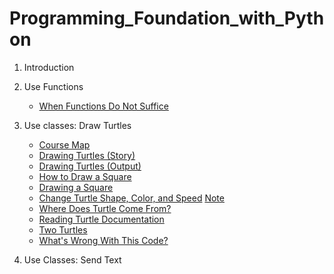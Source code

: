 # Programming_Foundation_with_Python

1. Introduction
1. Use Functions
	* [When Functions Do Not Suffice](https://www.youtube.com/watch?time_continue=15&v=T6_ncBkpJHg)
1. Use classes: Draw Turtles
	* [Course Map](https://www.youtube.com/watch?time_continue=19&v=GDLbBxd4cLc)
	* [Drawing Turtles (Story)](https://www.youtube.com/watch?time_continue=3&v=rPi80SwbEDI)
	* [Drawing Turtles (Output)](https://www.youtube.com/watch?time_continue=21&v=1cM05mJK4JQ)
	* [How to Draw a Square](https://www.youtube.com/watch?time_continue=21&v=ZPvQOJIovA8)
	* [Drawing a Square](https://www.youtube.com/watch?time_continue=16&v=yXvD0K443O0)
	* [Change Turtle Shape, Color, and Speed](https://www.youtube.com/watch?time_continue=19&v=0zuQ5GVNKew) [Note](https://docs.python.org/2/library/turtle.html#)
	* [Where Does Turtle Come From?](https://www.youtube.com/watch?time_continue=4&v=G_Mo57uoMb4)
	* [Reading Turtle Documentation](https://www.youtube.com/watch?time_continue=23&v=ESMZI8djuFo)
	* [Two Turtles](https://www.youtube.com/watch?time_continue=51&v=D1ZD1d_xx8Y)
	* [What's Wrong With This Code?](https://www.youtube.com/watch?v=4HT4BwV-bqs)

1. Use Classes: Send Text